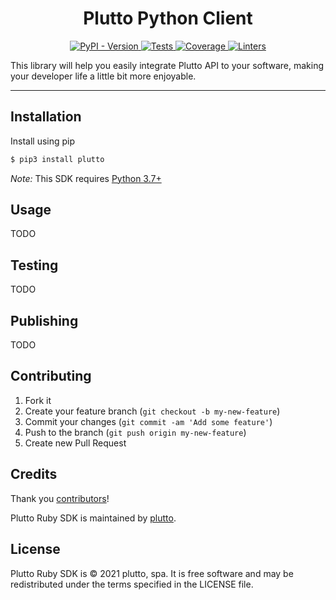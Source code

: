 <h1 align="center">Plutto Python Client</h1>

<p align="center">
  <a href="https://pypi.org/project/plutto" target="_blank">
      <img src="https://img.shields.io/pypi/v/plutto?label=version&logo=python&logoColor=%23fff&color=306998" alt="PyPI - Version">
  </a>

  <a href="https://github.com/plutto-labs/plutto-python/actions?query=workflow%3Atests" target="_blank">
      <img src="https://img.shields.io/github/workflow/status/plutto-labs/plutto-python/tests?label=tests&logo=python&logoColor=%23fff" alt="Tests">
  </a>

  <a href="https://codecov.io/gh/plutto-labs/plutto-python" target="_blank">
      <img src="https://img.shields.io/codecov/c/gh/plutto-labs/plutto-python?label=coverage&logo=codecov&logoColor=ffffff" alt="Coverage">
  </a>

  <a href="https://github.com/plutto-labs/plutto-python/actions?query=workflow%3Alinters" target="_blank">
      <img src="https://img.shields.io/github/workflow/status/plutto-labs/plutto-python/linters?label=linters&logo=github" alt="Linters">
  </a>
</p>

This library will help you easily integrate Plutto API to your software, making your developer life a little bit more enjoyable.


---

## Installation
Install using pip

```bash
$ pip3 install plutto
```
*Note:* This SDK requires [Python 3.7+](https://www.python.org/downloads/release/python-370/)

## Usage

TODO

## Testing

TODO

## Publishing

TODO

## Contributing

1. Fork it
2. Create your feature branch (`git checkout -b my-new-feature`)
3. Commit your changes (`git commit -am 'Add some feature'`)
4. Push to the branch (`git push origin my-new-feature`)
5. Create new Pull Request

## Credits

Thank you [contributors](https://github.com/plutto-labs/plutto-python/graphs/contributors)!

Plutto Ruby SDK is maintained by [plutto](https://https://plutto.cl/).

## License

Plutto Ruby SDK is © 2021 plutto, spa. It is free software and may be redistributed under the terms specified in the LICENSE file.
